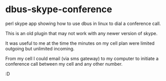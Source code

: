 dbus-skype-conference
=====================

perl skype app showing how to use dbus in linux to dial a conference call.

This is an old plugin that may not work with any newer version of skype.

It was useful to me at the time the minutes on my cell plan were limited outgoing but unlimited incoming.

From my cell I could email (via sms gateway) to my computer to initiate a conference call between my cell and any other number.

:D

